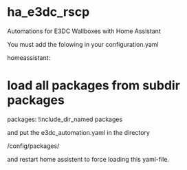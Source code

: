 # ha_e3dc_rscp
Automations for E3DC Wallboxes with Home Assistant

You must add the folowing in your configuration.yaml

homeassistant:
  # load all packages from subdir packages
  packages: !include_dir_named packages

and put the e3dc_automation.yaml in the directory 

/config/packages/

and restart home assistent to force loading this yaml-file. 
